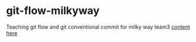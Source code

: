 # git-flow-milkyway
Teaching git flow and git conventional commit for milky way team3 [content here](https://github.com/boytur/git-flow-milkyway/wiki)